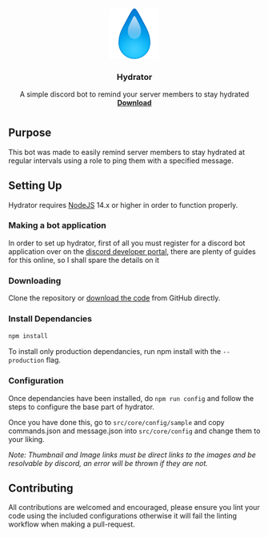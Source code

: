 <br />
<p align="center">
<img src='assets/img/header.png' width="20%" height="20%">
  <h3 align="center">Hydrator</h3>
  <p align="center">
    A simple discord bot to remind your server members to stay hydrated
    <br />
    <a href="https://github.com/AngelNull/discord-hydrator-djs/archive/refs/heads/main.zip"><strong>Download</strong></a>
  </p>
</p>

# 

## Purpose
This bot was made to easily remind server members to stay hydrated at regular intervals using a role to ping them with a specified message.

## Setting Up

Hydrator requires [NodeJS](https://nodejs.org/) 14.x or higher in order to function properly.

### Making a bot application

In order to set up hydrator, first of all you must register for a discord bot application over on the [discord developer portal](https://discord.com/developers/applications), there are plenty of guides for this online, so I shall spare the details on it

### Downloading

Clone the repository or [download the code](https://github.com/AngelNull/discord-hydrator-djs/archive/refs/heads/main.zip) from GitHub directly.

### Install Dependancies
```bash
npm install
```
To install only production dependancies, run npm install with the ``--production`` flag.

### Configuration

Once dependancies have been installed, do `npm run config` and follow the steps to configure the base part of hydrator. 

Once you have done this, go to `src/core/config/sample` and copy commands.json and message.json into `src/core/config` and change them to your liking. 

*Note: Thumbnail and Image links must be direct links to the images and be resolvable by discord, an error will be thrown if they are not.*

## Contributing
All contributions are welcomed and encouraged, please ensure you lint your code using the included configurations otherwise it will fail the linting workflow when making a pull-request.